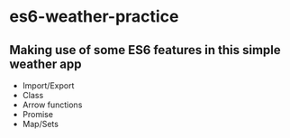 # es6-weather-practice
## Making use of some ES6 features in this simple weather app
* Import/Export
* Class
* Arrow functions
* Promise
* Map/Sets
